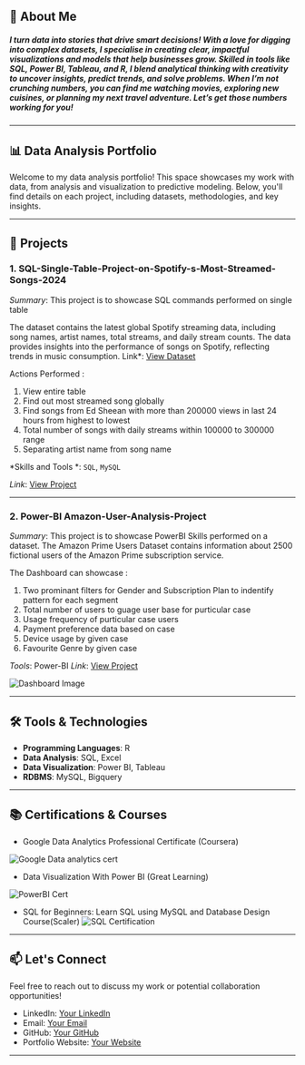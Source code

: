 ## 🚀 About Me

##### I turn data into stories that drive smart decisions! With a love for digging into complex datasets, I specialise in creating clear, impactful visualizations and models that help businesses grow. Skilled in tools like SQL, Power BI, Tableau, and R, I blend analytical thinking with creativity to uncover insights, predict trends, and solve problems. When I’m not crunching numbers, you can find me watching movies, exploring new cuisines, or planning my next travel adventure. Let’s get those numbers working for you!

---

## 📊 Data Analysis Portfolio

Welcome to my data analysis portfolio! This space showcases my work with data, from analysis and visualization to predictive modeling. Below, you'll find details on each project, including datasets, methodologies, and key insights.

---

## 📁 Projects

### 1. **SQL-Single-Table-Project-on-Spotify-s-Most-Streamed-Songs-2024**  
*Summary*: This project is to showcase SQL commands performed on single table

The dataset contains the latest global Spotify streaming data, including song names, artist names, total streams, and daily stream counts. The data provides insights into the performance of songs on Spotify, reflecting trends in music consumption. Link*: [View Dataset](https://www.kaggle.com/datasets/asmonline/spotify-song-performance-dataset)

Actions Performed : 
1. View entire table
2. Find out most streamed song globally
3. Find songs from Ed Sheean with more than 200000 views in last 24 hours from highest to lowest
4. Total number of songs with daily streams within 100000 to 300000 range
5. Separating artist name from song name

*Skills and Tools *: `SQL`, `MySQL`   

*Link*: [View Project](https://github.com/yogeshdeo91/SQL-Single-Table-Project-on-Spotify-s-Most-Streamed-Songs-2024)  

---

### 2. **Power-BI Amazon-User-Analysis-Project**  
*Summary*: This project is to showcase PowerBI Skills performed on a dataset.
The Amazon Prime Users Dataset contains information about 2500 fictional users of the Amazon Prime subscription service.

The Dashboard can showcase :
1. Two prominant filters for Gender and Subscription Plan to indentify pattern for each segment
2. Total number of users to guage user base for purticular case
3. Usage frequency of purticular case users
4. Payment preference data based on case
5. Device usage by given case
6. Favourite Genre by given case

*Tools*: Power-BI 
*Link*: [View Project](https://github.com/yogeshdeo91/Power-BI-Amazon-User-Analysis-Project)  

![Dashboard Image](https://github.com/user-attachments/assets/80da2b91-9055-4069-b714-4e31b61154ba)


---

## 🛠️ Tools & Technologies

- **Programming Languages**: R  
- **Data Analysis**: SQL, Excel  
- **Data Visualization**: Power BI, Tableau
- **RDBMS**: MySQL, Bigquery

---

## 📚 Certifications & Courses

- Google Data Analytics Professional Certificate (Coursera)

![Google Data analytics cert](https://github.com/user-attachments/assets/4a034618-2546-43b0-8619-612bdfd37d90)

  
- Data Visualization With Power BI (Great Learning)

![PowerBI Cert](https://github.com/user-attachments/assets/568ee32a-7841-44e8-b0a9-276051e14710)

  
- SQL for Beginners: Learn SQL using MySQL and Database Design Course(Scaler)
  ![SQL Certification](https://github.com/user-attachments/assets/a45e500f-8b57-4f9d-a1d6-de3cec05d829)



---


## 📫 Let's Connect

Feel free to reach out to discuss my work or potential collaboration opportunities!

- LinkedIn: [Your LinkedIn](https://www.linkedin.com/in/yogeshdeokar/)  
- Email: [Your Email](mailto:yogesh_deokar@yahoo.com)  
- GitHub: [Your GitHub](https://github.com/yogeshdeo91)  
- Portfolio Website: [Your Website](https://yogeshdeo91.github.io/yogeshdeo.github.io/)

---

